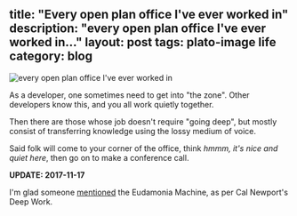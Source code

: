 title: "Every open plan office I've ever worked in"
description: "every open plan office I've ever worked in..."
layout: post
tags: plato-image life
category: blog
---

![every open plan office I've ever worked in](assets/noisy-office.png)

As a developer, one sometimes need to get into "the zone". Other developers know this, and you all work quietly together.

Then there are those whose job doesn't require "going deep", but mostly consist of transferring knowledge using the lossy medium of voice.

Said folk will come to your corner of the office, think *hmmm, it's nice and quiet here*, then go on to make a conference call.

**UPDATE: 2017-11-17**

I'm glad someone [mentioned](https://medium.com/@ummerr/youre-working-in-the-wrong-place-e289036ee01c) the Eudamonia Machine, as per Cal Newport's Deep Work.
